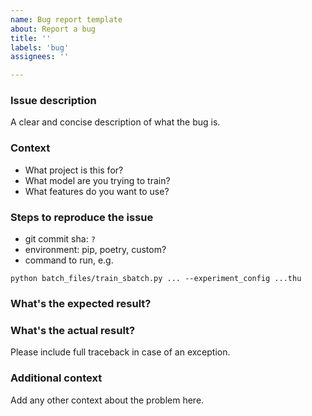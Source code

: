 ```yaml
---
name: Bug report template
about: Report a bug
title: ''
labels: 'bug'
assignees: ''

---
```



### Issue description

A clear and concise description of what the bug is.

### Context

- What project is this for?
- What model are you trying to train?
- What features do you want to use?


### Steps to reproduce the issue

- git commit sha: `?`
- environment: pip, poetry, custom?
- command to run, e.g.

```
python batch_files/train_sbatch.py ... --experiment_config ...thu
```

### What's the expected result?


### What's the actual result?

Please include full traceback in case of an exception.


### Additional context

Add any other context about the problem here.

